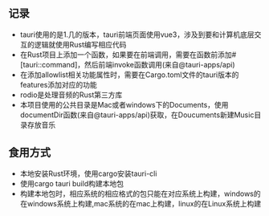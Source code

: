 
## 记录

* tauri使用的是1.几的版本，tauri前端页面使用vue3，涉及到要和计算机底层交互的逻辑就使用Rust编写相应代码
* 在Rust项目上添加一个函数，如果要在前端调用，需要在函数前添加#[tauri::command]，然后前端invoke函数调用(来自@tauri-apps/api)
* 在添加allowlist相关功能属性时，需要在Cargo.toml文件的tauri版本的features添加对应的功能
* rodio是处理音频的Rust第三方库
* 本项目使用的公共目录是Mac或者windows下的Documents，使用documentDir函数(来自@tauri-apps/api)获取，在Doucuments新建Music目录存放音乐

## 食用方式

* 本地安装Rust环境，使用cargo安装tauri-cli
* 使用cargo tauri build构建本地包
* 构建本地包时，相应系统的相应格式的包只能在对应系统上构建，windows的在windows系统上构建,mac系统的在mac上构建，linux的在Linux系统上构建

